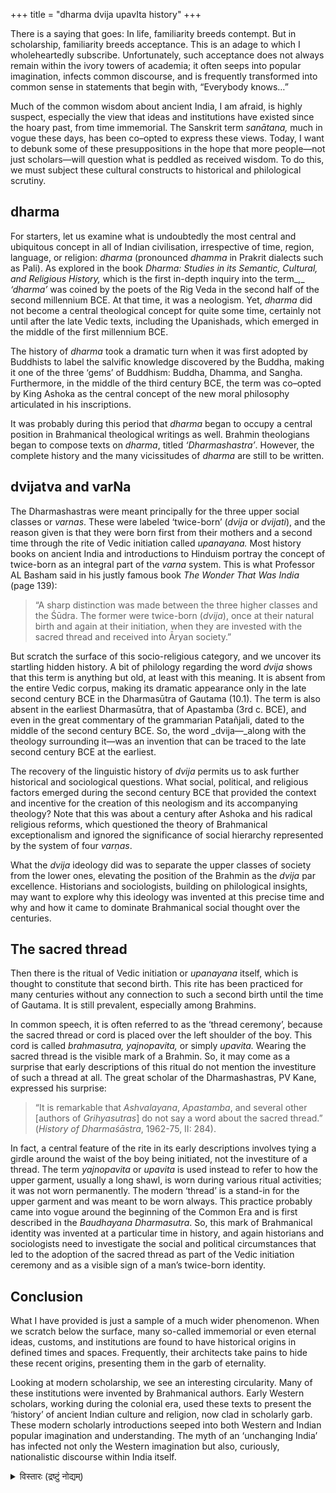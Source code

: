 +++
title = "dharma dvija upavIta history"
+++


There is a saying that goes: In life, familiarity breeds contempt. But in scholarship, familiarity breeds acceptance. This is an adage to which I wholeheartedly subscribe. Unfortunately, such acceptance does not always remain within the ivory towers of academia; it often seeps into popular imagination, infects common discourse, and is frequently transformed into common sense in statements that begin with, “Everybody knows…”

Much of the common wisdom about ancient India, I am afraid, is highly suspect, especially the view that ideas and institutions have existed since the hoary past, from time immemorial. The Sanskrit term _sanātana,_ much in vogue these days, has been co–opted to express these views. Today, I want to debunk some of these presuppositions in the hope that more people—not just scholars—will question what is peddled as received wisdom. To do this, we must subject these cultural constructs to historical and philological scrutiny.

## dharma
For starters, let us examine what is undoubtedly the most central and ubiquitous concept in all of Indian civilisation, irrespective of time, region, language, or religion: _dharma_ (pronounced _dhamma_ in Prakrit dialects such as Pali). As explored in the book _Dharma: Studies in its Semantic, Cultural, and Religious History,_ which is the first in-depth inquiry into the term_,_ _‘dharma’_ was coined by the poets of the Rig Veda in the second half of the second millennium BCE. At that time, it was a neologism. Yet, _dharma_ did not become a central theological concept for quite some time, certainly not until after the late Vedic texts, including the Upanishads, which emerged in the middle of the first millennium BCE.


The history of _dharma_ took a dramatic turn when it was first adopted by Buddhists to label the salvific knowledge discovered by the Buddha, making it one of the three ‘gems’ of Buddhism: Buddha, Dhamma, and Sangha. Furthermore, in the middle of the third century BCE, the term was co–opted by King Ashoka as the central concept of the new moral philosophy articulated in his inscriptions. 

It was probably during this period that _dharma_ began to occupy a central position in Brahmanical theological writings as well. Brahmin theologians began to compose texts on _dharma_, titled _‘Dharmashastra’_. However, the complete history and the many vicissitudes of _dharma_ are still to be written.

## dvijatva and varNa

The Dharmashastras were meant principally for the three upper social classes or _varnas_. These were labeled ‘twice-born’ (_dvija_ or _dvijati_), and the reason given is that they were born first from their mothers and a second time through the rite of Vedic initiation called _upanayana._ Most history books on ancient India and introductions to Hinduism portray the concept of twice-born as an integral part of the _varna_ system. This is what Professor AL Basham said in his justly famous book _The Wonder That Was India_ (page 139):

> “A sharp distinction was made between the three higher classes and the Śūdra. The former were twice-born (_dvija_), once at their natural birth and again at their initiation, when they are invested with the sacred thread and received into Āryan society.”

But scratch the surface of this socio-religious category, and we uncover its startling hidden history. A bit of philology regarding the word _dvija_ shows that this term is anything but old, at least with this meaning. It is absent from the entire Vedic corpus, making its dramatic appearance only in the late second century BCE in the Dharmasūtra of Gautama (10.1). The term is also absent in the earliest Dharmasūtra, that of Apastamba (3rd c. BCE), and even in the great commentary of the grammarian Patañjali, dated to the middle of the second century BCE. So, the word _dvija—_along with the theology surrounding it—was an invention that can be traced to the late second century BCE at the earliest.

The recovery of the linguistic history of _dvija_ permits us to ask further historical and sociological questions. What social, political, and religious factors emerged during the second century BCE that provided the context and incentive for the creation of this neologism and its accompanying theology? Note that this was about a century after Ashoka and his radical religious reforms, which questioned the theory of Brahmanical exceptionalism and ignored the significance of social hierarchy represented by the system of four _varṇas_. 

What the _dvija_ ideology did was to separate the upper classes of society from the lower ones, elevating the position of the Brahmin as the _dvija_ par excellence. Historians and sociologists, building on philological insights, may want to explore why this ideology was invented at this precise time and why and how it came to dominate Brahmanical social thought over the centuries.

## The sacred thread

Then there is the ritual of Vedic initiation or _upanayana_ itself, which is thought to constitute that second birth. This rite has been practiced for many centuries without any connection to such a second birth until the time of Gautama. It is still prevalent, especially among Brahmins. 

In common speech, it is often referred to as the ‘thread ceremony’, because the sacred thread or cord is placed over the left shoulder of the boy. This cord is called _brahmasutra, yajnopavita,_ or simply _upavita._ Wearing the sacred thread is the visible mark of a Brahmin. So, it may come as a surprise that early descriptions of this ritual do not mention the investiture of such a thread at all. The great scholar of the Dharmashastras, PV Kane, expressed his surprise: 

> “It is remarkable that _Ashvalayana_, _Apastamba_, and several other \[authors of _Grihyasutras_\] do not say a word about the sacred thread.” (_History of Dharmaśāstra_, 1962-75, II: 284).

In fact, a central feature of the rite in its early descriptions involves tying a girdle around the waist of the boy being initiated, not the investiture of a thread. The term _yajnopavita_ or _upavita_ is used instead to refer to how the upper garment, usually a long shawl, is worn during various ritual activities; it was not worn permanently. The modern ‘thread’ is a stand-in for the upper garment and was meant to be worn always. This practice probably came into vogue around the beginning of the Common Era and is first described in the _Baudhayana Dharmasutra_. So, this mark of Brahmanical identity was invented at a particular time in history, and again historians and sociologists need to investigate the social and political circumstances that led to the adoption of the sacred thread as part of the Vedic initiation ceremony and as a visible sign of a man’s twice-born identity.

## Conclusion
What I have provided is just a sample of a much wider phenomenon. When we scratch below the surface, many so-called immemorial or even eternal ideas, customs, and institutions are found to have historical origins in defined times and spaces. Frequently, their architects take pains to hide these recent origins, presenting them in the garb of eternality.

Looking at modern scholarship, we see an interesting circularity. Many of these institutions were invented by Brahmanical authors. Early Western scholars, working during the colonial era, used these texts to present the ‘history’ of ancient Indian culture and religion, now clad in scholarly garb. These modern scholarly introductions seeped into both Western and Indian popular imagination and understanding. The myth of an ‘unchanging India’ has infected not only the Western imagination but also, curiously, nationalistic discourse within India itself.

<details><summary>विस्तारः (द्रष्टुं नोद्यम्)</summary>

_Patrick Olivelle is Professor Emeritus of Asian Studies at the University of Texas at Austin. He is known for his work on early Indian religions, law, and statecraft. Views are personal._

(Edited by Aamaan Alam Khan)

</details>
